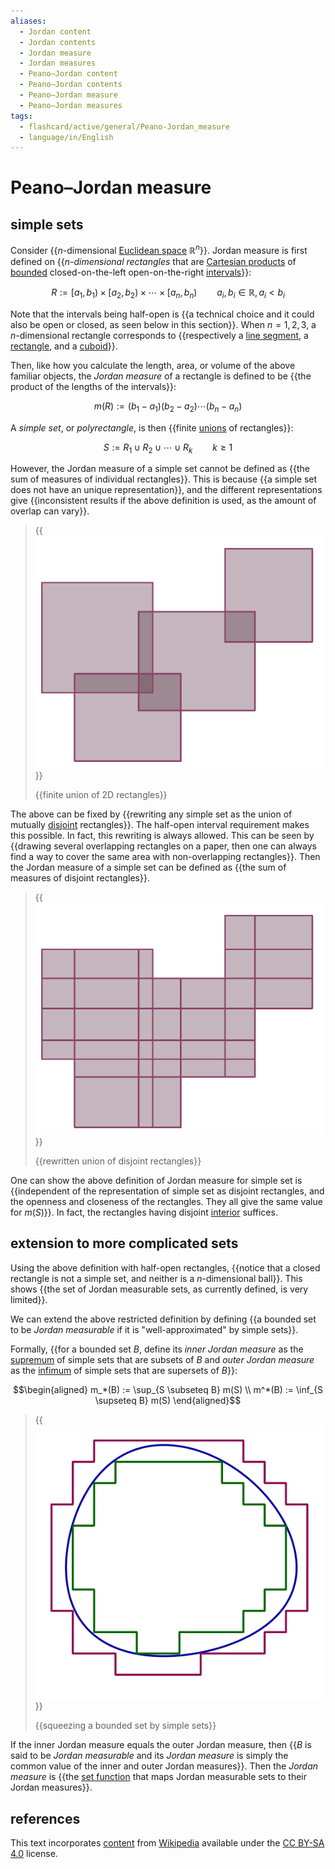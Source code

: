 ```yaml
---
aliases:
  - Jordan content
  - Jordan contents
  - Jordan measure
  - Jordan measures
  - Peano–Jordan content
  - Peano–Jordan contents
  - Peano–Jordan measure
  - Peano–Jordan measures
tags:
  - flashcard/active/general/Peano-Jordan_measure
  - language/in/English
---
```


# Peano–Jordan measure

## simple sets

Consider {{$n$-dimensional [Euclidean space](Euclidean%20space.md) $\mathbb{R}^n$}}. Jordan measure is first defined on {{_<!-- LaTeX separator -->$n$-dimensional rectangles_ that are [Cartesian products](Cartesian%20product.md) of [bounded](bounded%20set.md) closed-on-the-left open-on-the-right [intervals](interval%20(mathematics).md)}}: <!--SR:!2026-01-13,486,310!2024-09-30,168,310-->

$$R := [a_1, b_1) \times [a_2, b_2) \times \cdots \times [a_n, b_n) \qquad a_i, b_i \in \mathbb{R}, a_i < b_i$$

Note that the intervals being half-open is {{a technical choice and it could also be open or closed, as seen below in this section}}. When $n = 1, 2, 3$, a $n$-dimensional rectangle corresponds to {{respectively a [line segment](line%20segment.md), a [rectangle](rectangle.md), and a [cuboid](cuboid.md)}}. <!--SR:!2024-11-23,207,310!2025-01-13,265,330-->

Then, like how you calculate the length, area, or volume of the above familiar objects, the _Jordan measure_ of a rectangle is defined to be {{the product of the lengths of the intervals}}: <!--SR:!2024-11-03,209,330-->

$$m(R) := (b_1 - a_1) (b_2 - a_2) \cdots (b_n - a_n)$$

A _simple set_, or _polyrectangle_, is then {{finite [unions](union%20(set%20theory).md) of rectangles}}: <!--SR:!2026-01-27,531,310-->

$$S := R_1 \cup R_2 \cup \cdots \cup R_k \qquad k \ge 1$$

However, the Jordan measure of a simple set cannot be defined as {{the sum of measures of individual rectangles}}. This is because {{a simple set does not have an unique representation}}, and the different representations give {{inconsistent results if the above definition is used, as the amount of overlap can vary}}. <!--SR:!2024-12-11,239,330!2024-10-30,189,310!2025-01-09,260,330-->

> {{![finite union of 2D rectangles](../archives/Wikimedia%20Commons/Simple%20set1.png)}}
>
> {{finite union of 2D rectangles}} <!--SR:!2026-07-02,660,330!2025-02-03,255,343-->

The above can be fixed by {{rewriting any simple set as the union of mutually [disjoint](disjoint%20sets.md) rectangles}}. The half-open interval requirement makes this possible. In fact, this rewriting is always allowed. This can be seen by {{drawing several overlapping rectangles on a paper, then one can always find a way to cover the same area with non-overlapping rectangles}}. Then the Jordan measure of a simple set can be defined as {{the sum of measures of disjoint rectangles}}. <!--SR:!2024-09-25,174,310!2024-09-27,165,310!2026-06-26,655,330-->

> {{![rewritten union of disjoint rectangles](../archives/Wikimedia%20Commons/Simple%20set2.png)}}
>
> {{rewritten union of disjoint rectangles}} <!--SR:!2025-01-19,269,330!2025-04-14,329,363-->

One can show the above definition of Jordan measure for simple set is {{independent of the representation of simple set as disjoint rectangles, and the openness and closeness of the rectangles. They all give the same value for $m(S)$}}. In fact, the rectangles having disjoint [interior](interior%20(topology).md) suffices. <!--SR:!2026-08-04,685,330-->

## extension to more complicated sets

Using the above definition with half-open rectangles, {{notice that a closed rectangle is not a simple set, and neither is a $n$-dimensional ball}}. This shows {{the set of Jordan measurable sets, as currently defined, is very limited}}. <!--SR:!2025-10-11,427,310!2024-11-30,213,310-->

We can extend the above restricted definition by defining {{a bounded set to be _Jordan measurable_ if it is "well-approximated" by simple sets}}. <!--SR:!2024-09-30,180,310-->

Formally, {{for a bounded set $B$, define its _inner Jordan measure_ as the [supremum](infimum%20and%20supremum.md) of simple sets that are subsets of $B$ and _outer Jordan measure_ as the [infimum](infimum%20and%20supremum.md) of simple sets that are supersets of $B$}}: <!--SR:!2025-03-25,280,290-->

$$\begin{aligned}
m_*(B) := \sup_{S \subseteq B} m(S) \\
m^*(B) := \inf_{S \supseteq B} m(S)
\end{aligned}$$

> {{![squeezing a bounded set by simple sets](../archives/Wikimedia%20Commons/Jordan%20illustration.png)}}
>
> {{squeezing a bounded set by simple sets}} <!--SR:!2024-10-27,188,310!2025-03-22,310,363-->

If the inner Jordan measure equals the outer Jordan measure, then {{$B$ is said to be _Jordan measurable_ and its _Jordan measure_ is simply the common value of the inner and outer Jordan measures}}. Then the _Jordan measure_ is {{the [set function](set%20function.md) that maps Jordan measurable sets to their Jordan measures}}. <!--SR:!2024-11-20,222,330!2024-10-01,169,310-->

## references

This text incorporates [content](https://en.wikipedia.org/wiki/Peano–Jordan_measure) from [Wikipedia](Wikipedia.md) available under the [CC BY-SA 4.0](https://creativecommons.org/licenses/by-sa/4.0/) license.
